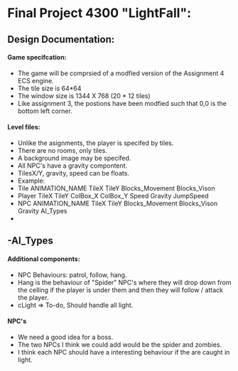 # Final Project 4300 "LightFall":


## Design Documentation:

#### Game specifcation:

- The game will be comprsied of a modfied version of the Assignment 4 ECS engine.
- The tile size is 64*64 
- The window size is 1344 X 768  (20 * 12 tiles)
- Like assignment 3, the postions have been modfied such that 0,0 is the bottom left corner.



#### Level files:

- Unlike the asignments, the player is specifed by tiles.
- There are no rooms, only tiles.
- A background image may be specifed.
- All NPC's have a gravity compontent.
- TilesX/Y, gravity, speed can be floats. 
- Example:
- Tile ANIMATION_NAME TileX TileY Blocks_Movement Blocks_Vison
- Player TileX TileY ColBox_X ColBox_Y Speed Gravity JumpSpeed
- NPC ANIMATION_NAME TileX TileY Blocks_Movement Blocks_Vison Gravity AI_Types
- 
-AI_Types
-
#### Additional components:

- NPC Behaviours: patrol, follow, hang.
- Hang is the behaviour of "Spider" NPC's where they will drop down from the celling if the player is under them and then they will follow / attack the player.
- cLight => To-do, Should handle all light.


#### NPC's 

- We need a good idea for a boss.
- The two NPCs I think we could add would be the spider and zombies.
- I think each NPC should have a interesting behaviour if the are caught in light.
